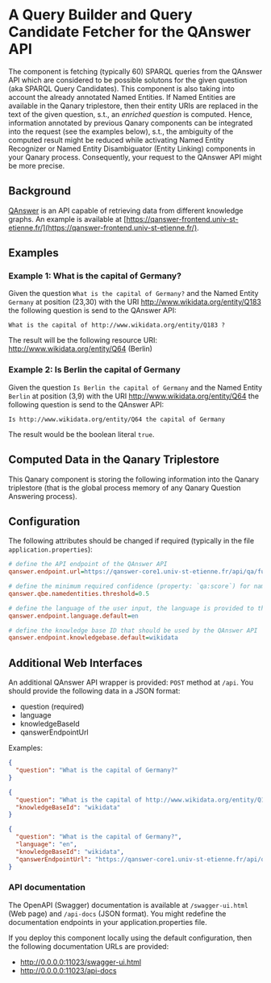 # A Query Builder and Query Candidate Fetcher for the QAnswer API

The component is fetching (typically 60) SPARQL queries from the QAnswer API which are considered to be possible
solutons for the given question (aka SPARQL Query Candidates).
This component is also taking into account the already annotated Named Entities.
If Named Entities are available in the Qanary triplestore, then their entity URIs are replaced in the text of the given
question, s.t., an *enriched question* is computed.
Hence, information annotated by previous Qanary components can be integrated into the request (see the examples below),
s.t., the ambiguity of the computed result might be reduced while activating Named Entity Recognizer or Named Entity
Disambiguator (Entity Linking) components in your Qanary process.
Consequently, your request to the QAnswer API might be more precise.

## Background

[QAnswer](https://www.qanswer.eu/) is an API capable of retrieving data from different knowledge graphs.
An example is available at [https://qanswer-frontend.univ-st-etienne.fr/](https://qanswer-frontend.univ-st-etienne.fr/).

## Examples

### Example 1: What is the capital of Germany?

Given the question `What is the capital of Germany?` and the Named Entity `Germany` at position (23,30) with the
URI http://www.wikidata.org/entity/Q183 the following question is send to the QAnswer API:

```What is the capital of http://www.wikidata.org/entity/Q183 ?```

The result will be the following resource URI: http://www.wikidata.org/entity/Q64 (Berlin)

### Example 2: Is Berlin the capital of Germany

Given the question `Is Berlin the capital of Germany` and the Named Entity `Berlin` at position (3,9) with the
URI http://www.wikidata.org/entity/Q64 the following question is send to the QAnswer API:

```Is http://www.wikidata.org/entity/Q64 the capital of Germany```

The result would be the boolean literal `true`.

## Computed Data in the Qanary Triplestore

This Qanary component is storing the following information into the Qanary triplestore (that is the global process
memory of any Qanary Question Answering process).

## Configuration

The following attributes should be changed if required (typically in the file `application.properties`):

```ini
# define the API endpoint of the QAnswer API
qanswer.endpoint.url=https://qanswer-core1.univ-st-etienne.fr/api/qa/full

# define the minimum required confidence (property: `qa:score`) for named entities (otherwise they are ignored)
qanswer.qbe.namedentities.threshold=0.5

# define the language of the user input, the language is provided to the QAnswer API
qanswer.endpoint.language.default=en

# define the knowledge base ID that should be used by the QAnswer API
qanswer.endpoint.knowledgebase.default=wikidata
```

## Additional Web Interfaces

An additional QAnswer API wrapper is provided: `POST` method at `/api`.
You should provide the following data in a JSON format:

* question (required)
* language
* knowledgeBaseId
* qanswerEndpointUrl

Examples:

```json
{
  "question": "What is the capital of Germany?"
}
```

```json
{
  "question": "What is the capital of http://www.wikidata.org/entity/Q183 ?",
  "knowledgeBaseId": "wikidata"
}
```

```json
{
  "question": "What is the capital of Germany?",
  "language": "en",
  "knowledgeBaseId": "wikidata",
  "qanswerEndpointUrl": "https://qanswer-core1.univ-st-etienne.fr/api/qa/full"
}
```

### API documentation

The OpenAPI (Swagger) documentation is available at `/swagger-ui.html` (Web page) and `/api-docs` (JSON format).
You might redefine the documentation endpoints in your application.properties file.

If you deploy this component locally using the default configuration, then the following documentation URLs are
provided:

* http://0.0.0.0:11023/swagger-ui.html
* http://0.0.0.0:11023/api-docs
